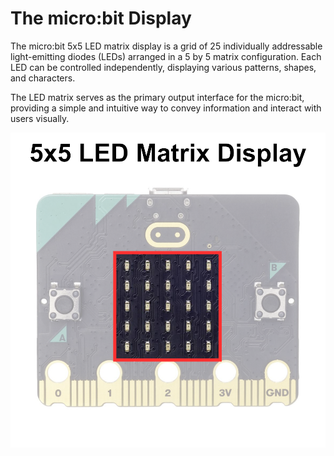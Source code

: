 # The micro:bit Display

The micro:bit 5x5 LED matrix display is a grid of 25 individually addressable light-emitting diodes (LEDs) arranged in a 5 by 5 matrix configuration. Each LED can be controlled independently, displaying various patterns, shapes, and characters.

The LED matrix serves as the primary output interface for the micro:bit, providing a simple and intuitive way to convey information and interact with users visually. 

![microbit-display](assets/microbit-display.png)

